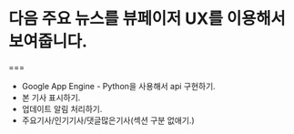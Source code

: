 # 다음 주요 뉴스를 뷰페이저 UX를 이용해서 보여줍니다.
===
- Google App Engine - Python을 사용해서 api 구현하기.
- 본 기사 표시하기.
- 업데이트 알림 처리하기.
- 주요기사/인기기사/댓글많은기사(섹션 구분 없애기.)

